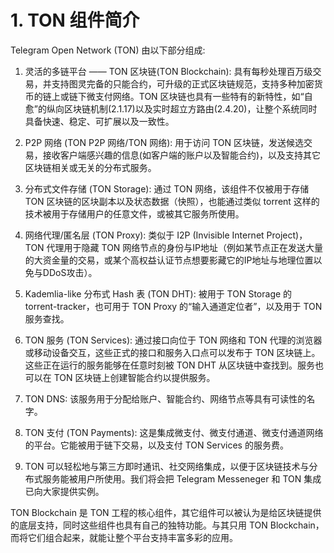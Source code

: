 # 1. TON 组件简介

Telegram Open Network (TON) 由以下部分组成:

1. 灵活的多链平台 —— TON 区块链(TON Blockchain): 具有每秒处理百万级交易，并支持图灵完备的只能合约，可升级的正式区块链规范，支持多种加密货币的链上或链下微支付网络。TON 区块链也具有一些特有的新特性，如“自愈”的纵向区块链机制(2.1.17)以及实时超立方路由(2.4.20)，让整个系统同时具备快速、稳定、可扩展以及一致性。

2. P2P 网络 (TON P2P 网络/TON 网络): 用于访问 TON 区块链，发送候选交易，接收客户端感兴趣的信息(如客户端的账户以及智能合约)，以及支持其它区块链相关或无关的分布式服务。

3. 分布式文件存储 (TON Storage): 通过 TON 网络，该组件不仅被用于存储 TON 区块链的区块副本以及状态数据（快照），也能通过类似 torrent 这样的技术被用于存储用户的任意文件，或被其它服务所使用。

4. 网络代理/匿名层 (TON Proxy): 类似于 I2P (Invisible Internet Project)，TON 代理用于隐藏 TON 网络节点的身份与IP地址（例如某节点正在发送大量的大资金量的交易，或某个高权益认证节点想要影藏它的IP地址与地理位置以免与DDoS攻击）。

5. Kademlia-like 分布式 Hash 表 (TON DHT): 被用于 TON Storage 的 torrent-tracker，也可用于 TON Proxy 的“输入通道定位者”，以及用于 TON 服务查找。

6. TON 服务 (TON Services): 通过接口向位于 TON 网络和 TON 代理的浏览器或移动设备交互，这些正式的接口和服务入口点可以发布于 TON 区块链上。这些正在运行的服务能够在任意时刻被 TON DHT 从区块链中查找到。服务也可以在 TON 区块链上创建智能合约以提供服务。

7. TON DNS: 该服务用于分配给账户、智能合约、网络节点等具有可读性的名字。

8. TON 支付 (TON Payments): 这是集成微支付、微支付通道、微支付通道网络的平台。它能被用于链下交易，以及支付 TON Services 的服务费。

9. TON 可以轻松地与第三方即时通讯、社交网络集成，以便于区块链技术与分布式服务能被用户所使用。我们将会把 Telegram Messeneger 和 TON 集成已向大家提供实例。

TON Blockchain 是 TON 工程的核心组件，其它组件可以被认为是给区块链提供的底层支持，同时这些组件也具有自己的独特功能。与其只用 TON Blockchain， 而将它们组合起来，就能让整个平台支持丰富多彩的应用。